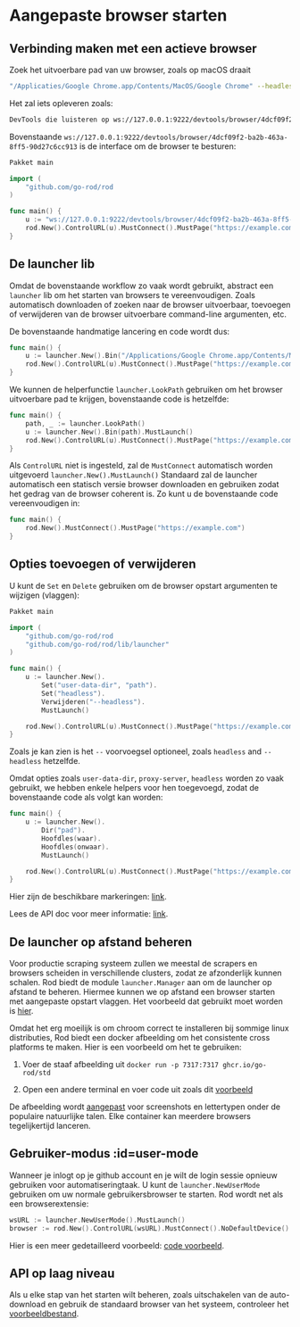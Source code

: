 # Aangepaste browser starten

## Verbinding maken met een actieve browser

Zoek het uitvoerbare pad van uw browser, zoals op macOS draait

```bash
"/Applicaties/Google Chrome.app/Contents/MacOS/Google Chrome" --headless --remote-debugging-port=9222
```

Het zal iets opleveren zoals:

```txt
DevTools die luisteren op ws://127.0.0.1:9222/devtools/browser/4dcf09f2-ba2b-463a-8ff5-90d27c6cc913
```

Bovenstaande `ws://127.0.0.1:9222/devtools/browser/4dcf09f2-ba2b-463a-8ff5-90d27c6cc913` is de interface om de browser te besturen:

```go
Pakket main

import (
    "github.com/go-rod/rod
)

func main() {
    u := "ws://127.0.0.1:9222/devtools/browser/4dcf09f2-ba2b-463a-8ff5-90d27c6cc913"
    rod.New().ControlURL(u).MustConnect().MustPage("https://example.com")
}
```

## De launcher lib

Omdat de bovenstaande workflow zo vaak wordt gebruikt, abstract een `launcher` lib om het starten van browsers te vereenvoudigen. Zoals automatisch downloaden of zoeken naar de browser uitvoerbaar, toevoegen of verwijderen van de browser uitvoerbare command-line argumenten, etc.

De bovenstaande handmatige lancering en code wordt dus:

```go
func main() {
    u := launcher.New().Bin("/Applications/Google Chrome.app/Contents/MacOS/Google Chrome").MustLaunch()
    rod.New().ControlURL(u).MustConnect().MustPage("https://example.com")
}
```

We kunnen de helperfunctie `launcher.LookPath` gebruiken om het browser uitvoerbare pad te krijgen, bovenstaande code is hetzelfde:

```go
func main() {
    path, _ := launcher.LookPath()
    u := launcher.New().Bin(path).MustLaunch()
    rod.New().ControlURL(u).MustConnect().MustPage("https://example.com")
}
```

Als `ControlURL` niet is ingesteld, zal de `MustConnect` automatisch worden uitgevoerd `launcher.New().MustLaunch()` Standaard zal de launcher automatisch een statisch versie browser downloaden en gebruiken zodat het gedrag van de browser coherent is. Zo kunt u de bovenstaande code vereenvoudigen in:

```go
func main() {
    rod.New().MustConnect().MustPage("https://example.com")
}
```

## Opties toevoegen of verwijderen

U kunt de `Set` en `Delete` gebruiken om de browser opstart argumenten te wijzigen (vlaggen):

```go
Pakket main

import (
    "github.com/go-rod/rod
    "github.com/go-rod/rod/lib/launcher"
)

func main() {
    u := launcher.New().
        Set("user-data-dir", "path").
        Set("headless").
        Verwijderen("--headless").
        MustLaunch()

    rod.New().ControlURL(u).MustConnect().MustPage("https://example.com")
}
```

Zoals je kan zien is het `--` voorvoegsel optioneel, zoals `headless` and `--headless` hetzelfde.

Omdat opties zoals `user-data-dir`, `proxy-server`, `headless` worden zo vaak gebruikt, we hebben enkele helpers voor hen toegevoegd, zodat de bovenstaande code als volgt kan worden:

```go
func main() {
    u := launcher.New().
        Dir("pad").
        Hoofdles(waar).
        Hoofdles(onwaar).
        MustLaunch()

    rod.New().ControlURL(u).MustConnect().MustPage("https://example.com")
}
```

Hier zijn de beschikbare markeringen: [link](https://peter.sh/experiments/chromium-command-line-switches).

Lees de API doc voor meer informatie: [link](https://pkg.go.dev/github.com/go-rod/rod/lib/launcher#Launcher).

## De launcher op afstand beheren

Voor productie scraping systeem zullen we meestal de scrapers en browsers scheiden in verschillende clusters, zodat ze afzonderlijk kunnen schalen. Rod biedt de module `launcher.Manager` aan om de launcher op afstand te beheren. Hiermee kunnen we op afstand een browser starten met aangepaste opstart vlaggen. Het voorbeeld dat gebruikt moet worden is [hier](https://github.com/go-rod/rod/blob/master/lib/launcher/rod-manager/main.go).

Omdat het erg moeilijk is om chroom correct te installeren bij sommige linux distributies, Rod biedt een docker afbeelding om het consistente cross platforms te maken. Hier is een voorbeeld om het te gebruiken:

1. Voer de staaf afbeelding uit `docker run -p 7317:7317 ghcr.io/go-rod/std`

2. Open een andere terminal en voer code uit zoals dit [voorbeeld](https://github.com/go-rod/rod/blob/master/lib/examples/launch-managed/main.go)

De afbeelding wordt [aangepast](https://github.com/go-rod/rod/blob/master/lib/docker/Dockerfile) voor screenshots en lettertypen onder de populaire natuurlijke talen. Elke container kan meerdere browsers tegelijkertijd lanceren.

## Gebruiker-modus :id=user-mode

Wanneer je inlogt op je github account en je wilt de login sessie opnieuw gebruiken voor automatiseringtaak. U kunt de `launcher.NewUserMode` gebruiken om uw normale gebruikersbrowser te starten. Rod wordt net als een browserextensie:

```go
wsURL := launcher.NewUserMode().MustLaunch()
browser := rod.New().ControlURL(wsURL).MustConnect().NoDefaultDevice()
```

Hier is een meer gedetailleerd voorbeeld: [code voorbeeld](https://github.com/go-rod/rod/blob/master/lib/examples/use-rod-like-chrome-extension/main.go).

## API op laag niveau

Als u elke stap van het starten wilt beheren, zoals uitschakelen van de auto-download en gebruik de standaard browser van het systeem, controleer het [voorbeeldbestand](https://github.com/go-rod/rod/blob/master/lib/launcher/example_test.go).

